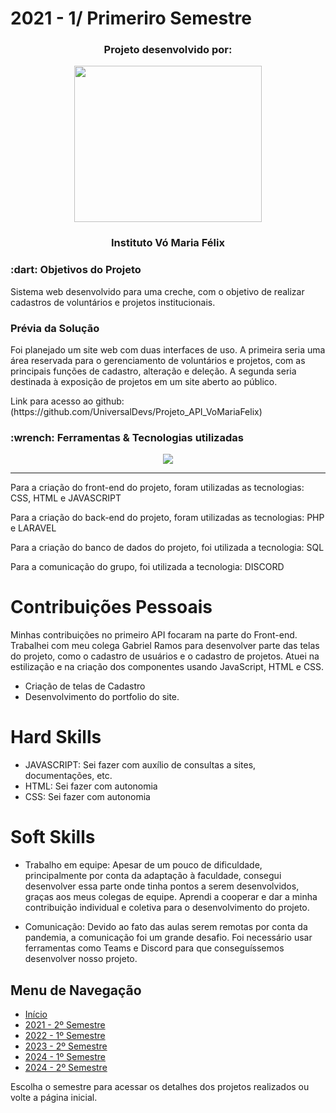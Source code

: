 # 2021 - 1/ Primeriro Semestre 
<h3 align="center">Projeto desenvolvido por:</h3>
<p align="center">
<img src="https://github.com/UniversalDevs/Projeto_API/blob/main/Imagens/LogoUniversalDevs.jpg" width="300" height="250" align="center"/>
  <h3 align="center">Instituto Vó Maria Félix</h3>
</p>  

<h3> :dart: Objetivos do Projeto</h2>
<p>Sistema web desenvolvido para uma creche, com o objetivo de realizar cadastros de voluntários e projetos institucionais. </p>

<h3> Prévia da Solução </h3>
<p>Foi planejado um site web com duas interfaces de uso. A primeira seria uma área reservada para o gerenciamento de voluntários e projetos, com as principais funções de cadastro, alteração e deleção. A segunda seria destinada à exposição de projetos em um site aberto ao público.</p>
Link para acesso ao github: (https://github.com/UniversalDevs/Projeto_API_VoMariaFelix)

<h3>:wrench: Ferramentas & Tecnologias utilizadas</h3>
<p align="center">
  <a href="https://skillicons.dev">
    <img src="https://skillicons.dev/icons?i=css,php,javascript,html,laravel,mysql" />
  </a>
</p>
<hr>

<p>Para a criação do front-end do projeto, foram utilizadas as tecnologias: CSS, HTML e JAVASCRIPT</p>
<p>Para a criação do back-end do projeto, foram utilizadas as tecnologias: PHP e LARAVEL</p>
<p>Para a criação do banco de dados do projeto, foi utilizada a tecnologia: SQL</h3>
<p>Para a comunicação do grupo, foi utilizada a tecnologia: DISCORD</p>

# Contribuições Pessoais
Minhas contribuições no primeiro API focaram na parte do Front-end. Trabalhei com meu colega Gabriel Ramos para desenvolver parte das telas do projeto, como o cadastro de usuários e o cadastro de projetos. Atuei na estilização e na criação dos componentes usando JavaScript, HTML e CSS.
<ul>
    <li>Criação de telas de Cadastro</li>
    <li>Desenvolvimento do portfolio do site.</li>
</ul>

# Hard Skills

- JAVASCRIPT: Sei fazer com auxílio de consultas a sites, documentações, etc.
- HTML: Sei fazer com autonomia
- CSS: Sei fazer com autonomia

# Soft Skills 

* Trabalho em equipe:
Apesar de um pouco de dificuldade, principalmente por conta da adaptação à faculdade, consegui desenvolver essa parte onde tinha pontos a serem desenvolvidos, graças aos meus colegas de equipe. Aprendi a cooperar e dar a minha contribuição individual e coletiva para o desenvolvimento do projeto.

* Comunicação:
Devido ao fato das aulas serem remotas por conta da pandemia, a comunicação foi um grande desafio. Foi necessário usar ferramentas como Teams e Discord para que conseguíssemos desenvolver nosso projeto.

## Menu de Navegação

- [Início](https://github.com/guilherme0066/PortfolioBanco_de_Dados/edit/main/README.md)
- [2021 - 2º Semestre](https://github.com/guilherme0066/PortfolioBanco_de_Dados/blob/main/Projetos/2semestre.md)
- [2022 - 1º Semestre](https://github.com/guilherme0066/PortfolioBanco_de_Dados/blob/main/Projetos/3semestre.md)
- [2023 - 2º Semestre](https://github.com/guilherme0066/PortfolioBanco_de_Dados/blob/main/Projetos/4semestre.md)
- [2024 - 1º Semestre](https://github.com/guilherme0066/PortfolioBanco_de_Dados/blob/main/Projetos/5semestre.md)
- [2024 - 2º Semestre](https://github.com/guilherme0066/PortfolioBanco_de_Dados/blob/main/Projetos/6semestre.md)

Escolha o semestre para acessar os detalhes dos projetos realizados ou volte a página inicial.
